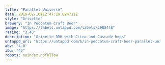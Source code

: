 ```yaml
---
title: "Parallel Universe"
date: 2019-02-10T12:47:10.824711Z
style: "Grisette"
brewery: "In Peccatum Craft Beer"
image: "https://labels.untappd.com/labels/2908448"
rating: "3.43"
description: "Grisette DDH with Citra and Cascade hops"
untappd_url: "https://untappd.com/b/in-peccatum-craft-beer-parallel-universe/2908448"
abv: "4.0"
ibu: "45"
robots: noindex,nofollow
---
```

